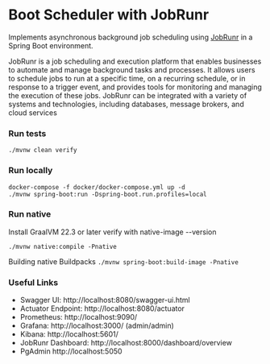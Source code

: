 # Boot Scheduler with JobRunr

Implements asynchronous background job scheduling using [JobRunr](https://www.jobrunr.io/en/) in a Spring Boot environment.

JobRunr is a job scheduling and execution platform that enables businesses to automate and manage background tasks and processes. It allows users to schedule jobs to run at a specific time, on a recurring schedule, or in response to a trigger event, and provides tools for monitoring and managing the execution of these jobs. JobRunr can be integrated with a variety of systems and technologies, including databases, message brokers, and cloud services

### Run tests

```shell
./mvnw clean verify
```

### Run locally

```shell
docker-compose -f docker/docker-compose.yml up -d
./mvnw spring-boot:run -Dspring-boot.run.profiles=local
```

### Run native

Install GraalVM 22.3 or later verify with native-image --version

```shell
./mvnw native:compile -Pnative
```

Building native Buildpacks `./mvnw spring-boot:build-image -Pnative`

### Useful Links

* Swagger UI: http://localhost:8080/swagger-ui.html
* Actuator Endpoint: http://localhost:8080/actuator
* Prometheus: http://localhost:9090/
* Grafana: http://localhost:3000/ (admin/admin)
* Kibana: http://localhost:5601/
* JobRunr Dashboard: http://localhost:8000/dashboard/overview
* PgAdmin http://localhost:5050
